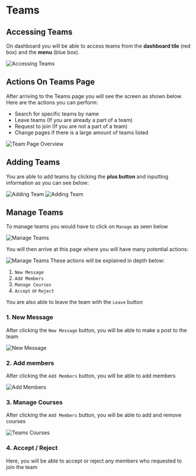# Teams

## Accessing Teams
On dashboard you will be able to access teams from the **dashboard tile** (red box) and the **menu** (blue box).

![Accessing Teams](images/planet-teams-dashboard.png)

## Actions On Teams Page
After arriving to the Teams page you will see the screen as shown below. Here are the actions you can perform:
- Search for specific teams by name
- Leave teams (If you are already a part of a team)
- Request to join (If you are not a part of a team)
- Change pages if there is a large amount of teams listed

![Team Page Overview](images/planet-teams-overview.png)

## Adding Teams
You are able to add teams by clicking the **plus button** and inputting information as you can see below:

![Adding Team](images/planet-teams-add1.png)
![Adding Team](images/planet-teams-add2.png)

## Manage Teams
To manage teams you would have to click on `Manage` as seen below

![Manage Teams](images/planet-teams-manage.png)

You will then arrive at this page where you will have many potential actions:

![Manage Teams](images/planet-teams-view.png)
These actions will be explained in depth below:
1. `New Message`
2. `Add Members`
3. `Manage Courses` 
4. `Accept` or `Reject`

You are also able to leave the team with the `Leave` button

### 1. New Message
After clicking the `New Message` button, you will be able to make a post to the team

![New Message](images/planet-teams-msg.png)

### 2. Add members
After clicking the `Add Members` button, you will be able to add members

![Add Members](images/planet-teams-members.png)

### 3. Manage Courses
After clicking the `Add Members` button, you will be able to add and remove courses

![Teams Courses](images/planet-teams-courses.png)

### 4. Accept / Reject
Here, you will be able to accept or reject any members who requested to join the team
